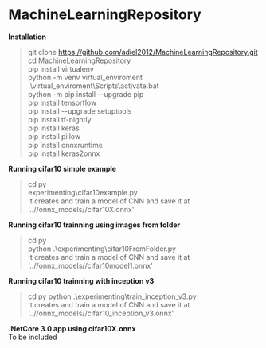 # MachineLearningRepository
<b>Installation</b><br/>
> git clone https://github.com/adiel2012/MachineLearningRepository.git<br/>
> cd MachineLearningRepository<br/>
> pip install virtualenv<br/>
> python -m venv virtual_enviroment<br/>
> .\virtual_enviroment\Scripts\activate.bat<br/>
> python -m pip install --upgrade pip<br/>
> pip install tensorflow<br/>
> pip install --upgrade setuptools<br/>
> pip install tf-nightly<br/>
> pip install keras<br/>
> pip install pillow<br/>
> pip install onnxruntime<br/>
> pip install keras2onnx

<b>Running cifar10 simple example</b><br/>
> cd py<br/>
> experimenting\cifar10example.py<br/>
It creates and train a model of CNN and save it at '..//onnx_models//cifar10X.onnx'<br/>

<b>Running cifar10 trainning using images from folder</b><br/>
> cd py<br/>
> python .\experimenting\cifar10FromFolder.py<br/>
It creates and train a model of CNN and save it at '..//onnx_models//cifar10model1.onnx'<br/>

<b>Running cifar10 trainning with inception v3</b><br/>
> cd py
> python .\experimenting\train_inception_v3.py<br/>
It creates and train a model of CNN and save it at '..//onnx_models//cifar10_inception_v3.onnx'<br/>


<b>.NetCore 3.0 app using cifar10X.onnx</b><br/>
To be included<br/>
